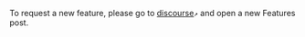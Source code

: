 <!-- "How to request a feature" -->

To request a new feature, please go to [discourse](https://discourse.maas.io/c/features/15)`↗` and open a new Features post.
